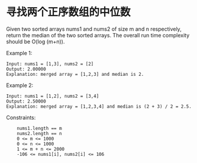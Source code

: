 # 寻找两个正序数组的中位数
Given two sorted arrays nums1 and nums2 of size m and n respectively, return the median of the two sorted arrays.
The overall run time complexity should be O(log (m+n)).

 

Example 1:
```
Input: nums1 = [1,3], nums2 = [2]
Output: 2.00000
Explanation: merged array = [1,2,3] and median is 2.
```
Example 2:
```
Input: nums1 = [1,2], nums2 = [3,4]
Output: 2.50000
Explanation: merged array = [1,2,3,4] and median is (2 + 3) / 2 = 2.5.
```
Constraints:
```
    nums1.length == m
    nums2.length == n
    0 <= m <= 1000
    0 <= n <= 1000
    1 <= m + n <= 2000
    -106 <= nums1[i], nums2[i] <= 106
```

